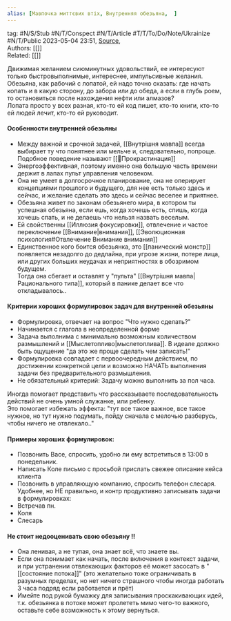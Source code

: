 ```yaml
---
alias: [Мавпочка миттєвих втіх, Внутренняя обезьяна,  ]  
---
```

tag: #N/S/Stub #N/T/Conspect #N/T/Article   #T/T/To/Do/Note/Ukrainize  #N/T/Public
2023-05-04 23:51, [Source](),  
Authors: [[]]   
Related: [[]] 


Движимая желанием сиюминутных удовольствий, ее интересуют только быстровыполнимые, интереснее, импульсивные желания.  
Обезьяна, как рабочий с лопатой, ей надо точно сказать: где начать копать и в какую сторону, до забора или до обеда, а если в глубь роем, то остановиться после нахождения нефти или алмазов?  
Лопата просто у всех разная, кто-то ей код пишет, кто-то книги, кто-то ей людей лечит, кто-то ей руководит.

#### Особенности внутренней обезьяны
- Между важной и срочной задачей, [[Внутрішня мавпа]] всегда выбирает ту что понятнее или мельче и, следовательно, попроще. Подобное поведение называют [[🌲️Прокрастинация]]
- Энергоэффективная, поэтому именно она большую часть времени держит в лапах пульт управления человеком.
- Она не умеет в долгосрочное планирование, она не оперирует концепциями прошлого и будущего, для нее есть только здесь и сейчас, и желание сделать это здесь и сейчас веселее и приятнее. 
- Обезьяна живет по законам обезьянего мира, в котором ты успешная обезьяна, если ешь, когда хочешь есть, спишь, когда хочешь спать, и не делаешь что нельзя назвать веселым. 
- Ей свойственны [[Иллюзия фокусировки]], отвлечение и частое переключение [[Внимание|внимания]], [[Эволюционная психология#Отвлечение Внимание внимания]]
- Единственное кого боится обезьянка, это [[панический монстр]] появляется незадолго до дедлайна, при угрозе жизни, потере лица, или других больших неудачах и неприятностях в обозримом будущем.  
  Тогда она сбегает и оставлят у "пульта" [[Внутрішня мавпа|Рационального типа]], который в панике делает все что откладывалось..  

#### Критерии хороших формулировок задач для внутренней обезьяны
- Формулировка, отвечает на вопрос "Что нужно сделать?"
- Начинается с глагола в неопределенной форме
- Задача выполнима с минимально возможным количеством размышлений и [[Мыслетопливо|мыслетоплива]]. В идеале должно быть ощущение "да это же проще сделать чем записать!"
- Формулировка совпадает с первоочередным действием, по достижении конкретной цели и возможно НАЧАТЬ выполнения задачи без предварительного размышления. 
- Не обязательный критерий: Задачу можно выполнить за пол часа.

Иногда помогает представить что рассказываете последовательность действий не очень умной служанке, или ребенку.  
Это помогает избежать эффекта: "тут все такое важное, все такое нужное, но тут нужно подумать, пойду сначала с мелочью разберусь, чтобы ничего не отвлекало.."


#### Примеры хороших формулировок:
- Позвонить Васе, спросить, удобно ли ему встретиться в 13:00 в понедельник.
- Написать Коле письмо с просьбой прислать свежее описание кейса клиента
- Позвонить в управляющую компанию, спросить телефон слесаря.
Удобнее, но НЕ правильно, и  контр продуктивно записывать задачи в формулировках:
- Встречав пн.
- Коля
- Слесарь


#### Не стоит недооценивать свою обезьяну !!
- Она ленивая, а не тупая, она знает всё, что знаете вы.
- Если она понимает как начать, после включения в контекст задачи, и при устранении отвлекающих факторов её может засосать в "[[состояние потока]]" (это желательно тоже ограничивать в разумных пределах, но нет ничего страшного чтобы иногда работать 3 часа подряд если работается и прёт)
- Имейте под рукой бумажку для записывания проскакивающих идей, т.к. обезьянка в потоке может пролететь мимо чего-то важного, оставьте себе возможность к этому вернуться.
  
  
